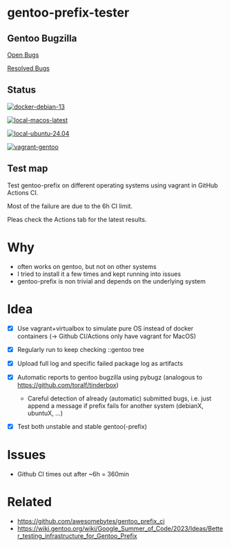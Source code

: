 # gentoo-prefix-tester

## Gentoo Bugzilla

[Open Bugs](https://bugs.gentoo.org/buglist.cgi?component=Prefix%20Support&email1=apn-pucky@gentoo.org&emailreporter1=1&emailtype1=substring&f1=reporter&list_id=6844761&o1=equals&query_format=advanced&resolution=---&short_desc=bootstrap-prefix.sh%20fails&short_desc_type=allwordssubstr&v1=%25user%25)

[Resolved Bugs](https://bugs.gentoo.org/buglist.cgi?bug_status=RESOLVED&component=Prefix%20Support&email1=apn-pucky@gentoo.org&emailcc1=1&emailtype1=substring&f1=reporter&list_id=6844770&o1=equals&query_format=advanced&v1=%25user%25)

## Status

[![docker-debian-13](https://github.com/APN-Pucky/gentoo-prefix-tester/actions/workflows/docker-debian-13.yml/badge.svg)](https://github.com/APN-Pucky/gentoo-prefix-tester/actions/workflows/docker-debian-13.yml)

[![local-macos-latest](https://github.com/APN-Pucky/gentoo-prefix-tester/actions/workflows/local-macos-latest.yml/badge.svg)](https://github.com/APN-Pucky/gentoo-prefix-tester/actions/workflows/local-macos-latest.yml)

[![local-ubuntu-24.04](https://github.com/APN-Pucky/gentoo-prefix-tester/actions/workflows/local-ubuntu-24.04.yml/badge.svg)](https://github.com/APN-Pucky/gentoo-prefix-tester/actions/workflows/local-ubuntu-24.04.yml)

[![vagrant-gentoo](https://github.com/APN-Pucky/gentoo-prefix-tester/actions/workflows/vagrant-gentoo.yml/badge.svg)](https://github.com/APN-Pucky/gentoo-prefix-tester/actions/workflows/vagrant-gentoo.yml)


## Test map

Test gentoo-prefix on different operating systems using vagrant in GitHub Actions CI.

Most of the failure are due to the 6h CI limit.

Pleas check the Actions tab for the latest results.


# Why

- often works on gentoo, but not on other systems
- I tried to install it a few times and kept running into issues
- gentoo-prefix is non trivial and depends on the underlying system

# Idea

- [x] Use vagrant+virtualbox to simulate pure OS instead of docker containers (-> Github CI/Actions only have vagrant for MacOS)
- [x] Regularly run to keep checking ::gentoo tree
- [x] Upload full log and specific failed package log as artifacts
- [x] Automatic reports to gentoo bugzilla using pybugz (analogous to https://github.com/toralf/tinderbox)  
  - Careful detection of already (automatic) submitted bugs, i.e. just append a message if prefix fails for another system (debianX, ubuntuX, ...)
- [x] Test both unstable and stable gentoo(-prefix)


# Issues

* Github CI times out after ~6h = 360min

# Related

* https://github.com/awesomebytes/gentoo_prefix_ci
* https://wiki.gentoo.org/wiki/Google_Summer_of_Code/2023/Ideas/Better_testing_infrastructure_for_Gentoo_Prefix

